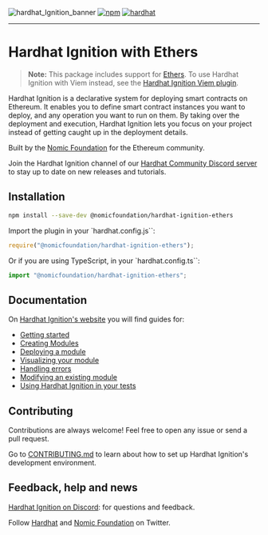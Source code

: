 ![hardhat_Ignition_banner](https://github.com/NomicFoundation/hardhat-ignition/assets/24030/cc73227b-8791-4bb3-bc9a-a39be69d215f)
[![npm](https://img.shields.io/npm/v/@nomicfoundation/hardhat-ignition.svg)](https://www.npmjs.com/package/@nomicfoundation/hardhat-ignition) [![hardhat](https://hardhat.org/buidler-plugin-badge.svg?1)](https://hardhat.org)

---

# Hardhat Ignition with Ethers

> **Note:** This package includes support for [Ethers](https://docs.ethers.org/v5/). To use Hardhat Ignition with Viem instead, see the [Hardhat Ignition Viem plugin](https://www.npmjs.com/search?q=%40nomicfoundation%2Fhardhat-ignition-viem).

Hardhat Ignition is a declarative system for deploying smart contracts on Ethereum. It enables you to define smart contract instances you want to deploy, and any operation you want to run on them. By taking over the deployment and execution, Hardhat Ignition lets you focus on your project instead of getting caught up in the deployment details.

Built by the [Nomic Foundation](https://nomic.foundation/) for the Ethereum community.

Join the Hardhat Ignition channel of our [Hardhat Community Discord server](https://hardhat.org/ignition-discord) to stay up to date on new releases and tutorials.

## Installation

```bash
npm install --save-dev @nomicfoundation/hardhat-ignition-ethers
```

Import the plugin in your `hardhat.config.js``:

```js
require("@nomicfoundation/hardhat-ignition-ethers");
```

Or if you are using TypeScript, in your `hardhat.config.ts``:

```js
import "@nomicfoundation/hardhat-ignition-ethers";
```

## Documentation

On [Hardhat Ignition's website](https://hardhat.org/ignition) you will find guides for:

- [Getting started](https://hardhat.org/ignition/docs/getting-started)
- [Creating Modules](https://hardhat.org/ignition/docs/guides/creating-modules)
- [Deploying a module](https://hardhat.org/ignition/docs/guides/deploy)
- [Visualizing your module](https://hardhat.org/ignition/docs/guides/visualize)
- [Handling errors](https://hardhat.org/ignition/docs/guides/error-handling)
- [Modifying an existing module](https://hardhat.org/ignition/docs/guides/modifications)
- [Using Hardhat Ignition in your tests](https://hardhat.org/ignition/docs/guides/tests)

## Contributing

Contributions are always welcome! Feel free to open any issue or send a pull request.

Go to [CONTRIBUTING.md](https://github.com/NomicFoundation/hardhat-ignition/blob/main/CONTRIBUTING.md) to learn about how to set up Hardhat Ignition's development environment.

## Feedback, help and news

[Hardhat Ignition on Discord](https://hardhat.org/ignition-discord): for questions and feedback.

Follow [Hardhat](https://twitter.com/HardhatHQ) and [Nomic Foundation](https://twitter.com/NomicFoundation) on Twitter.
